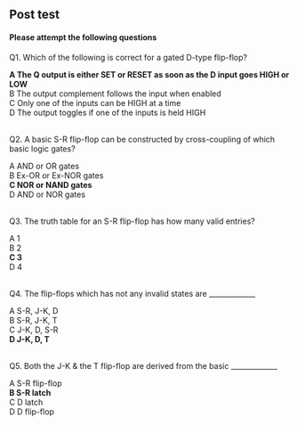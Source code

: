 ## Post test
#### Please attempt the following questions

Q1. Which of the following is correct for a gated D-type flip-flop?<br>

<b>A   The Q output is either SET or RESET as soon as the D input goes HIGH or LOW</b><br>
B   The output complement follows the input when enabled<br>
C   Only one of the inputs can be HIGH at a time<br>
D   The output toggles if one of the inputs is held HIGH<br><br>


Q2. A basic S-R flip-flop can be constructed by cross-coupling of which basic logic gates?<br>

A   AND or OR gates<br>
B   Ex-OR or Ex-NOR gates<br>
<b>C   NOR or NAND gates</b><br>
D   AND or NOR gates<br><br>


Q3. The truth table for an S-R flip-flop has how many valid entries?<br>

A   1<br>
B   2<br>
<b>C   3</b><br>
D   4<br><br>


Q4. The flip-flops which has not any invalid states are _____________<br>

A   S-R, J-K, D<br>
B   S-R, J-K, T<br>
C   J-K, D, S-R<br>
<b>D   J-K, D, T</b><br><br>


Q5. Both the J-K & the T flip-flop are derived from the basic _____________<br>

A   S-R flip-flop<br>
<b>B   S-R latch</b><br>
C   D latch<br>
D   D flip-flop
<br><br>





